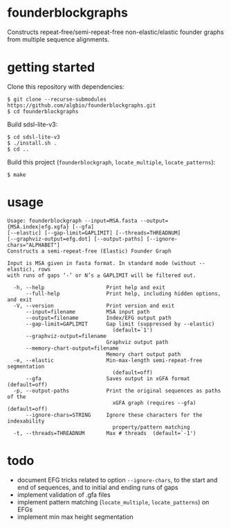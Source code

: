 # founderblockgraphs
Constructs repeat-free/semi-repeat-free non-elastic/elastic founder graphs from multiple sequence alignments.

# getting started
Clone this repository with dependencies:
```
$ git clone --recurse-submodules https://github.com/algbio/founderblockgraphs.git
$ cd founderblockgraphs
```

Build sdsl-lite-v3:
```
$ cd sdsl-lite-v3
$ ./install.sh .
$ cd ..
```

Build this project (`founderblockgraph`, `locate_multiple`, `locate_patterns`):
```
$ make
```

# usage
```
Usage: founderblockgraph --input=MSA.fasta --output={MSA.index|efg.xgfa} [--gfa]
[--elastic] [--gap-limit=GAPLIMIT] [--threads=THREADNUM]
[--graphviz-output=efg.dot] [--output-paths] [--ignore-chars="ALPHABET"]
Constructs a semi-repeat-free (Elastic) Founder Graph

Input is MSA given in fasta format. In standard mode (without --elastic), rows
with runs of gaps ‘-’ or N’s ≥ GAPLIMIT will be filtered out.

  -h, --help                    Print help and exit
      --full-help               Print help, including hidden options, and exit
  -V, --version                 Print version and exit
      --input=filename          MSA input path
      --output=filename         Index/EFG output path
      --gap-limit=GAPLIMIT      Gap limit (suppressed by --elastic)
                                  (default=`1')
      --graphviz-output=filename
                                Graphviz output path
      --memory-chart-output=filename
                                Memory chart output path
  -e, --elastic                 Min-max-length semi-repeat-free segmentation
                                  (default=off)
      --gfa                     Saves output in xGFA format  (default=off)
  -p, --output-paths            Print the original sequences as paths of the
                                  xGFA graph (requires --gfa)  (default=off)
      --ignore-chars=STRING     Ignore these characters for the indexability
                                  property/pattern matching
  -t, --threads=THREADNUM       Max # threads  (default=`-1')
```

# todo
 - document EFG tricks related to option `--ignore-chars`, to the start and end of sequences, and to initial and ending runs of gaps
 - implement validation of .gfa files
 - implement pattern matching (`locate_multiple`, `locate_patterns`) on EFGs
 - implement min max height segmentation
